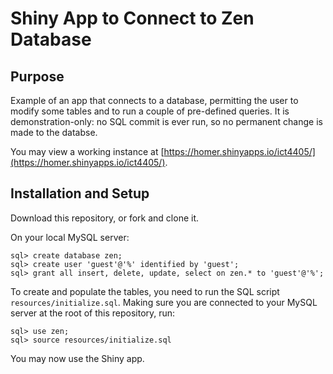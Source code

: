 # Shiny App to Connect to Zen Database

## Purpose

Example of an app that connects to a database, permitting the user to modify some tables and to run a couple of pre-defined queries.  It is demonstration-only:  no SQL commit is ever run, so no permanent change is made to the databse.

You may view a working instance at [https://homer.shinyapps.io/ict4405/](https://homer.shinyapps.io/ict4405/).

## Installation and Setup

Download this repository, or fork and clone it.

On your local MySQL server:

```
sql> create database zen;
sql> create user 'guest'@'%' identified by 'guest';
sql> grant all insert, delete, update, select on zen.* to 'guest'@'%';
```

To create and populate the tables, you need to run the SQL script `resources/initialize.sql`.  Making sure you are connected to your MySQL server at the root of this repository, run:

```
sql> use zen;
sql> source resources/initialize.sql
```

You may now use the Shiny app.
